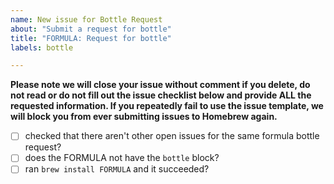 ```yaml
---
name: New issue for Bottle Request
about: "Submit a request for bottle"
title: "FORMULA: Request for bottle"
labels: bottle

---
```

<!--Please replace FORMULA in the title to the name of formula you want to be bottled-->

**Please note we will close your issue without comment if you delete, do not read or do not fill out the issue checklist below and provide ALL the requested information. If you repeatedly fail to use the issue template, we will block you from ever submitting issues to Homebrew again.**

- [ ] checked that there aren't other open issues for the same formula bottle request?
- [ ] does the FORMULA not have the `bottle` block?
- [ ] ran `brew install FORMULA` and it succeeded?
